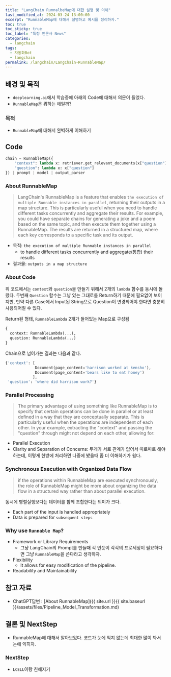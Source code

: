 ```yaml
---
title: "LangChain RunnalbeMap에 대한 설명 및 이해"
last_modified_at: 2024-03-24 13:00:00 
excerpt: "RunnableMap에 대해서 설명하고 예시를 정리하자."
toc: true
toc_sticky: true
toc_label: "특정 언론사 News"
categories:
  - langchain
tags:
  - 자동화Bot
  - langchain
permalink: /langchain/LangChain-RunnableMap/
---
```


## 배경 및 목적

- `deeplearning.ai`에서 학습중에 아래의 Code에 대해서 의문이 들었다.
- `RunnableMap`은 뭐하는 애일까?

### 목적

- `RunnableMap`에 대해서 완벽하게 이해하기

## Code

```python
chain = RunnableMap({
    "context": lambda x: retriever.get_relevant_documents(x["question"]),
    "question": lambda x: x["question"]
}) | prompt | model | output_parser
```

### About RunnableMap

> LangChain's RunnableMap is a feature that enables `the execution of multiple Runnable instances in parallel`, returning their outputs in a map structure. This is particularly useful when you need to handle different tasks concurrently and aggregate their results. For example, you could have separate chains for generating a joke and a poem based on the same topic, and then execute them together using a RunnableMap. The results are returned in a structured map, where each key corresponds to a specific task and its output.

- 목적: `the execution of multiple Runnable instances in parallel`
  - to handle different tasks concurrently and aggregate(통합) their results
- 결과물: `outputs in a map structure`

### About Code

위 코드에서는 `context`와 `question`을 만들기 위해서 2개의 `lambda` 함수를 동시에 돌렸다. 두번째 `Question` 함수는 그냥 있는 그대로를 Return하기 때문에 필요없어 보이지만, 만약 다른 Case에서 Input된 String으로 Question이 변경되어야 한다면 충분히 사용되어질 수 있다.

Return된 형태, `RunnableLambda` 2개가 들어있는 Map으로 구성됨

```python
{
  context: RunnableLambda(...),
  question: RunnableLambda(...)
}
```

Chain으로 넘어가는 결과는 다음과 같다.

```python
{'context': [
             Document(page_content='harrison worked at kensho'),
             Document(page_content='bears like to eat honey')
            ],
 'question': 'where did harrison work?'}
```

### Parallel Processing

> The primary advantage of using something like RunnableMap is to specify that certain operations can be done in parallel or at least defined in a way that they are conceptually separate. This is particularly useful when the operations are independent of each other. In your example, extracting the "context" and passing the "question" through might not depend on each other, allowing for:

- Parallel Execution
- Clarity and Separation of Concerns: 두개가 서로 관계가 없어서 따로따로 해야하는데, 이렇게 한방에 처리하면 나중에 봤을때 좀 더 이해하기가 쉽다. 

### Synchronous Execution with Organized Data Flow

> if the operations within RunnableMap are executed synchronously, the role of RunnableMap might be more about organizing the data flow in a structured way rather than about parallel execution.

동시에 병렬실행보다는 데이터를 함께 조합한다는 의미가 크다.

- Each part of the input is handled appropriately
- Data is prepared for `subsequent steps`

### Why use `Runnable Map`?

- Framework or Library Requirements
  - 그냥 LangChain의 Prompt를 만들때 각 인풋이 각각의 프로세싱이 필요하다면 그냥 `RunnableMap`을 쓴다라고 생각하자.
- Flexibility
  - It allows for easy modification of the pipeline.
- Readability and Maintainability

## 참고 자료

- ChatGPT답변 : [About RunnableMap]({{ site.url }}{{ site.baseurl }}/assets/files/Pipeline_Model_Transformation.md)

## 결론 및 NextStep

- RunnableMap에 대해서 알아보았다. 코드가 눈에 익지 않는데 최대한 많이 봐서 눈에 익히자.

### NextStep

- `LCELL`이랑 친해지기